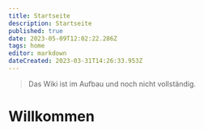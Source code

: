 ```yaml
---
title: Startseite
description: Startseite
published: true
date: 2023-05-09T12:02:22.286Z
tags: home
editor: markdown
dateCreated: 2023-03-31T14:26:33.953Z
---
```


> Das Wiki ist im Aufbau und noch nicht vollständig.

# Willkommen